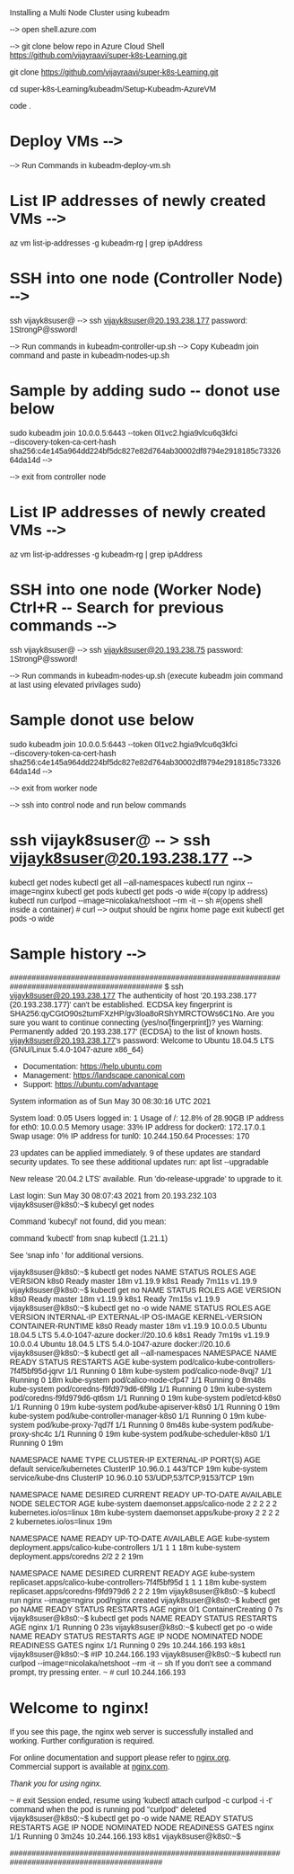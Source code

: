 Installing a  Multi Node Cluster using kubeadm

--> open shell.azure.com

--> git clone below repo in Azure Cloud Shell
https://github.com/vijayraavi/super-k8s-Learning.git

git clone https://github.com/vijayraavi/super-k8s-Learning.git

cd super-k8s-Learning/kubeadm/Setup-Kubeadm-AzureVM

code .

# Deploy VMs -->
--> Run Commands in kubeadm-deploy-vm.sh

# List IP addresses of newly created VMs -->
az vm list-ip-addresses -g kubeadm-rg | grep ipAddress
<!--  Sample donot use below-
    # "ipAddress": "20.193.238.177" -- > Controller Node
    # "ipAddress": "20.193.238.75" -- > Worker Node
-->

# SSH into one node (Controller Node) -->
ssh vijayk8suser@<IP address> --> ssh vijayk8suser@20.193.238.177
password: 1StrongP@ssword!

<!--  -->
--> Run commands in kubeadm-controller-up.sh
--> Copy Kubeadm join command and paste in kubeadm-nodes-up.sh

# Sample by adding sudo -- donot use below
sudo kubeadm join 10.0.0.5:6443 --token 0l1vc2.hgia9vlcu6q3kfci \
    --discovery-token-ca-cert-hash sha256:c4e145a964dd224bf5dc827e82d764ab30002df8794e2918185c7332664da14d
 -->

--> exit from controller node
# List IP addresses of newly created VMs -->
az vm list-ip-addresses -g kubeadm-rg | grep ipAddress
# SSH into one node (Worker Node)   Ctrl+R -- Search for previous commands -->
ssh vijayk8suser@<IP address> --> ssh vijayk8suser@20.193.238.75
password: 1StrongP@ssword!

--> Run commands in kubeadm-nodes-up.sh (execute kubeadm join command at last using elevated privilages sudo)
# Sample donot use below
sudo kubeadm join 10.0.0.5:6443 --token 0l1vc2.hgia9vlcu6q3kfci \
    --discovery-token-ca-cert-hash sha256:c4e145a964dd224bf5dc827e82d764ab30002df8794e2918185c7332664da14d
 -->

--> exit from worker node

--> ssh into control node and run below commands 
# ssh vijayk8suser@<IP address> -- > ssh vijayk8suser@20.193.238.177 -->
kubectl get nodes
kubectl get all --all-namespaces
kubectl run nginx --image=nginx
kubectl get pods
kubectl get pods -o wide #(copy Ip address)
kubectl run curlpod --image=nicolaka/netshoot --rm -it -- sh  #(opens shell inside a container)
    # curl <ipaddress> --> output should be nginx home page
    exit
kubectl get pods -o wide

# Sample history -->
#################################################################################################
$ ssh vijayk8suser@20.193.238.177
The authenticity of host '20.193.238.177 (20.193.238.177)' can't be established.
ECDSA key fingerprint is SHA256:qyCGtO90s2tumFXzHP/gv3loa8oRShYMRCTOWs6C1No.
Are you sure you want to continue connecting (yes/no/[fingerprint])? yes
Warning: Permanently added '20.193.238.177' (ECDSA) to the list of known hosts.
vijayk8suser@20.193.238.177's password:
Welcome to Ubuntu 18.04.5 LTS (GNU/Linux 5.4.0-1047-azure x86_64)

 * Documentation:  https://help.ubuntu.com
 * Management:     https://landscape.canonical.com
 * Support:        https://ubuntu.com/advantage

  System information as of Sun May 30 08:30:16 UTC 2021

  System load:  0.05               Users logged in:        1
  Usage of /:   12.8% of 28.90GB   IP address for eth0:    10.0.0.5
  Memory usage: 33%                IP address for docker0: 172.17.0.1
  Swap usage:   0%                 IP address for tunl0:   10.244.150.64
  Processes:    170


23 updates can be applied immediately.
9 of these updates are standard security updates.
To see these additional updates run: apt list --upgradable

New release '20.04.2 LTS' available.
Run 'do-release-upgrade' to upgrade to it.


Last login: Sun May 30 08:07:43 2021 from 20.193.232.103
vijayk8suser@k8s0:~$ kubecyl get nodes

Command 'kubecyl' not found, did you mean:

  command 'kubectl' from snap kubectl (1.21.1)

See 'snap info <snapname>' for additional versions.

vijayk8suser@k8s0:~$ kubectl get nodes
NAME   STATUS   ROLES    AGE     VERSION
k8s0   Ready    master   18m     v1.19.9
k8s1   Ready    <none>   7m11s   v1.19.9
vijayk8suser@k8s0:~$ kubectl get no
NAME   STATUS   ROLES    AGE     VERSION
k8s0   Ready    master   18m     v1.19.9
k8s1   Ready    <none>   7m15s   v1.19.9
vijayk8suser@k8s0:~$ kubectl get no -o wide
NAME   STATUS   ROLES    AGE     VERSION   INTERNAL-IP   EXTERNAL-IP   OS-IMAGE             KERNEL-VERSION     CONTAINER-RUNTIME
k8s0   Ready    master   18m     v1.19.9   10.0.0.5      <none>        Ubuntu 18.04.5 LTS   5.4.0-1047-azure   docker://20.10.6
k8s1   Ready    <none>   7m19s   v1.19.9   10.0.0.4      <none>        Ubuntu 18.04.5 LTS   5.4.0-1047-azure   docker://20.10.6
vijayk8suser@k8s0:~$ kubectl get all --all-namespaces
NAMESPACE     NAME                                           READY   STATUS    RESTARTS   AGE
kube-system   pod/calico-kube-controllers-7f4f5bf95d-jqrvr   1/1     Running   0          18m
kube-system   pod/calico-node-8vqj7                          1/1     Running   0          18m
kube-system   pod/calico-node-cfp47                          1/1     Running   0          8m48s
kube-system   pod/coredns-f9fd979d6-6f9lg                    1/1     Running   0          19m
kube-system   pod/coredns-f9fd979d6-qt6sm                    1/1     Running   0          19m
kube-system   pod/etcd-k8s0                                  1/1     Running   0          19m
kube-system   pod/kube-apiserver-k8s0                        1/1     Running   0          19m
kube-system   pod/kube-controller-manager-k8s0               1/1     Running   0          19m
kube-system   pod/kube-proxy-7qd7f                           1/1     Running   0          8m48s
kube-system   pod/kube-proxy-shc4c                           1/1     Running   0          19m
kube-system   pod/kube-scheduler-k8s0                        1/1     Running   0          19m

NAMESPACE     NAME                 TYPE        CLUSTER-IP   EXTERNAL-IP   PORT(S)                  AGE
default       service/kubernetes   ClusterIP   10.96.0.1    <none>        443/TCP                  19m
kube-system   service/kube-dns     ClusterIP   10.96.0.10   <none>        53/UDP,53/TCP,9153/TCP   19m

NAMESPACE     NAME                         DESIRED   CURRENT   READY   UP-TO-DATE   AVAILABLE   NODE SELECTOR            AGE
kube-system   daemonset.apps/calico-node   2         2         2       2            2           kubernetes.io/os=linux   18m
kube-system   daemonset.apps/kube-proxy    2         2         2       2            2           kubernetes.io/os=linux   19m

NAMESPACE     NAME                                      READY   UP-TO-DATE   AVAILABLE   AGE
kube-system   deployment.apps/calico-kube-controllers   1/1     1            1           18m
kube-system   deployment.apps/coredns                   2/2     2            2           19m

NAMESPACE     NAME                                                 DESIRED   CURRENT   READY   AGE
kube-system   replicaset.apps/calico-kube-controllers-7f4f5bf95d   1         1         1       18m
kube-system   replicaset.apps/coredns-f9fd979d6                    2         2         2       19m
vijayk8suser@k8s0:~$ kubectl run nginx --image=nginx
pod/nginx created
vijayk8suser@k8s0:~$ kubectl get po
NAME    READY   STATUS              RESTARTS   AGE
nginx   0/1     ContainerCreating   0          7s
vijayk8suser@k8s0:~$ kubectl get pods
NAME    READY   STATUS    RESTARTS   AGE
nginx   1/1     Running   0          23s
vijayk8suser@k8s0:~$ kubectl get po -o wide
NAME    READY   STATUS    RESTARTS   AGE   IP               NODE   NOMINATED NODE   READINESS GATES
nginx   1/1     Running   0          29s   10.244.166.193   k8s1   <none>           <none>
vijayk8suser@k8s0:~$ #IP 10.244.166.193
vijayk8suser@k8s0:~$ kubectl run curlpod --image=nicolaka/netshoot --rm -it -- sh
If you don't see a command prompt, try pressing enter.
~ # curl 10.244.166.193
<!DOCTYPE html>
<html>
<head>
<title>Welcome to nginx!</title>
<style>
    body {
        width: 35em;
        margin: 0 auto;
        font-family: Tahoma, Verdana, Arial, sans-serif;
    }
</style>
</head>
<body>
<h1>Welcome to nginx!</h1>
<p>If you see this page, the nginx web server is successfully installed and
working. Further configuration is required.</p>

<p>For online documentation and support please refer to
<a href="http://nginx.org/">nginx.org</a>.<br/>
Commercial support is available at
<a href="http://nginx.com/">nginx.com</a>.</p>

<p><em>Thank you for using nginx.</em></p>
</body>
</html>
~ # exit
Session ended, resume using 'kubectl attach curlpod -c curlpod -i -t' command when the pod is running
pod "curlpod" deleted
vijayk8suser@k8s0:~$ kubectl get po -o wide
NAME    READY   STATUS    RESTARTS   AGE     IP               NODE   NOMINATED NODE   READINESS GATES
nginx   1/1     Running   0          3m24s   10.244.166.193   k8s1   <none>           <none>
vijayk8suser@k8s0:~$

#################################################################################################




